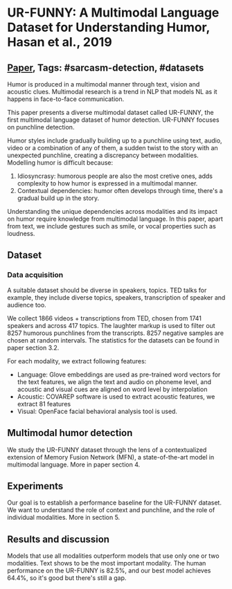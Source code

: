# UR-FUNNY: A Multimodal Language Dataset for Understanding Humor, Hasan et al., 2019

## [Paper](https://arxiv.org/abs/1904.06618), Tags: \#sarcasm-detection, \#datasets

Humor is produced in a multimodal manner through text, vision and acoustic clues. Multimodal research is a trend in NLP that models NL as it happens in face-to-face communication.

This paper presents a diverse multimodal dataset called UR-FUNNY, the first multimodal language dataset of humor detection. UR-FUNNY focuses on punchline detection.

Humor styles include gradually building up to a punchline using text, audio, video or a combination of any of them, a sudden twist to the story with an unexpected punchline, creating a discrepancy between modalities. Modelling humor is difficult because:

1. Idiosyncrasy: humorous people are also the most cretive ones, adds complexity to how humor is expressed in a multimodal manner.
2. Contextual dependencies: humor often develops through time, there's a gradual build up in the story.

Understanding the unique dependencies across modalities and its impact on humor require knowledge from multimodal language. In this paper, apart from text, we include gestures such as smile, or vocal properties such as loudness.

## Dataset

### Data acquisition

A suitable dataset should be diverse in speakers, topics. TED talks for example, they include diverse topics, speakers, transcription of speaker and audience too.

We collect 1866 videos + transcriptions from TED, chosen from 1741 speakers and across 417 topics. The laughter markup is used to filter out 8257 humorous punchlines from the transcripts. 8257 negative samples are chosen at random intervals. The statistics for the datasets can be found in paper section 3.2.

For each modality, we extract following features:

* Language: Glove embeddings are used as pre-trained word vectors for the text features, we align the text and audio on phoneme level, and acoustic and visual cues are aligned on word level by interpolation
* Acoustic: COVAREP software is used to extract acoustic features, we extract 81 features
* Visual: OpenFace facial behavioral analysis tool is used.

## Multimodal humor detection

We study the UR-FUNNY dataset through the lens of a contextualized extension of Memory Fusion Network (MFN), a state-of-the-art model in multimodal language. More in paper section 4.

## Experiments

Our goal is to establish a performance baseline for the UR-FUNNY dataset. We want to understand the role of context and punchline, and the role of individual modalities. More in section 5.

## Results and discussion

Models that use all modalities outperform models that use only one or two modalities. Text shows to be the most important modality. The human performance on the UR-FUNNY is 82.5%, and our best model achieves 64.4%, so it's good but there's still a gap.